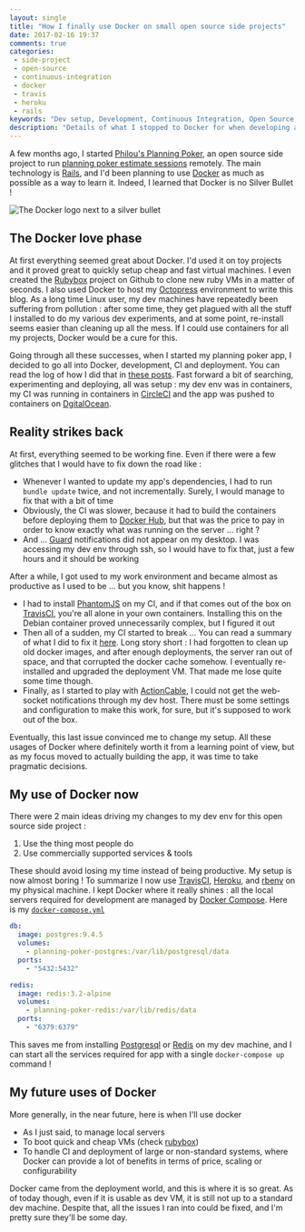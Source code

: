 ```yaml
---
layout: single
title: "How I finally use Docker on small open source side projects"
date: 2017-02-16 19:37
comments: true
categories:
 - side-project
 - open-source
 - continuous-integration
 - docker
 - travis
 - heroku
 - rails
keywords: "Dev setup, Development, Continuous Integration, Open Source, Side Projects, Docker"
description: "Details of what I stopped to Docker for when developing an open source side project"
---
```

A few months ago, I started [Philou's Planning Poker](https://github.com/philou/planning-poker), an open source side project to run [planning poker estimate sessions](https://en.wikipedia.org/wiki/Planning_poker) remotely. The main technology is [Rails](http://rubyonrails.org/), and I'd been planning to use [Docker](https://www.docker.com/) as much as possible as a way to learn it. Indeed, I learned that Docker is no Silver Bullet !

![The Docker logo next to a silver bullet]({{site.url}}{{site.baseurl}}/imgs/2017-02-16-how-i-finally-use-docker-on-small-open-source-side-projects/docker-silver-bullet.jpg)


## The Docker love phase

At first everything seemed great about Docker. I'd used it on toy projects and it proved great to quickly setup cheap and fast virtual machines. I even created the [Rubybox](https://github.com/philou/rubybox) project on Github to clone new ruby VMs in a matter of seconds. I also used Docker to host my [Octopress](http://octopress.org/) environment to write this blog. As a long time Linux user, my dev machines have repeatedly been suffering from pollution : after some time, they get plagued with all the stuff I installed to do my various dev experiments, and at some point, re-install seems easier than cleaning up all the mess. If I could use containers for all my projects, Docker would be a cure for this.

Going through all these successes, when I started my planning poker app, I decided to go all into Docker, development, CI and deployment. You can read the log of how I did that in [these posts]({{site.baseurl}}/categories/#docker). Fast forward a bit of searching, experimenting and deploying, all was setup : my dev env was in containers, my CI was running in containers in [CircleCI](https://circleci.com/gh/philou/planning-poker/tree/master) and the app was pushed to containers on [DgitalOcean](https://www.digitalocean.com/).

## Reality strikes back

At first, everything seemed to be working fine. Even if there were a few glitches that I would have to fix down the road like :

* Whenever I wanted to update my app's dependencies, I had to run `bundle update` twice, and not incrementally. Surely, I would manage to fix that with a bit of time
* Obviously, the CI was slower, because it had to build the containers before deploying them to [Docker Hub](https://hub.docker.com/), but that was the price to pay in order to know exactly what was running on the server ... right ?
* And ... [Guard](https://github.com/guard/guard) notifications did not appear on my desktop. I was accessing my dev env through ssh, so I would have to fix that, just a few hours and it should be working

After a while, I got used to my work environment and became almost as productive as I used to be ... but you know, shit happens !

* I had to install [PhantomJS](http://phantomjs.org/) on my CI, and if that comes out of the box on [TravisCI](https://travis-ci.org/), you're all alone in your own containers. Installing this on the Debian container proved unnecessarily complex, but I figured it out
* Then all of a sudden, my CI started to break ... You can read a summary of what I did to fix it [here](/how-i-fixed-devicemapper-error-when-deploying-my-docker-app/). Long story short : I had forgotten to clean up old docker images, and after enough deployments, the server ran out of space, and that corrupted the docker cache somehow. I eventually re-installed and upgraded the deployment VM. That made me lose quite some time though.
* Finally, as I started to play with [ActionCable](https://github.com/rails/actioncable), I could not get the web-socket notifications through my dev host. There must be some settings and configuration to make this work, for sure, but it's supposed to work out of the box.

Eventually, this last issue convinced me to change my setup. All these usages of Docker where definitely worth it from a learning point of view, but as my focus moved to actually building the app, it was time to take pragmatic decisions.

## My use of Docker now

There were 2 main ideas driving my changes to my dev env for this open source side project :

1. Use the thing most people do
2. Use commercially supported services & tools

These should avoid losing my time instead of being productive. My setup is now almost boring ! To summarize I now use [TravisCI](https://travis-ci.org/philou/planning-poker), [Heroku](https://philous-planning-poker.herokuapp.com/), and [rbenv](https://github.com/rbenv/rbenv) on my physical machine. I kept Docker where it really shines : all the local servers required for development are managed by [Docker Compose](https://docs.docker.com/compose/). Here is my [`docker-compose.yml`](https://github.com/philou/planning-poker/blob/master/docker-compose.yml)

```yaml
db:
  image: postgres:9.4.5
  volumes:
    - planning-poker-postgres:/var/lib/postgresql/data
  ports:
    - "5432:5432"

redis:
  image: redis:3.2-alpine
  volumes:
    - planning-poker-redis:/var/lib/redis/data
  ports:
    - "6379:6379"
```

This saves me from installing [Postgresql](https://www.postgresql.org/) or [Redis](https://redis.io/) on my dev machine, and I can start all the services required for app with a single `docker-compose up` command !

## My future uses of Docker

More generally, in the near future, here is when I'll use docker

* As I just said, to manage local servers
* To boot quick and cheap VMs (check [rubybox](https://github.com/philou/rubybox))
* To handle CI and deployment of large or non-standard systems, where Docker can provide a lot of benefits in terms of price, scaling or configurability

Docker came from the deployment world, and this is where it is so great. As of today though, even if it is usable as dev VM, it is still not up to a standard dev machine. Despite that, all the issues I ran into could be fixed, and I'm pretty sure they'll be some day.
